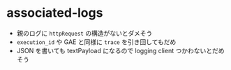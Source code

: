 associated-logs
===

- 親のログに `httpRequest` の構造がないとダメそう
- `execution_id` や GAE と同様に `trace` を引き回してもだめ
- JSON を書いても textPayload になるので logging client つかわないとだめそう
